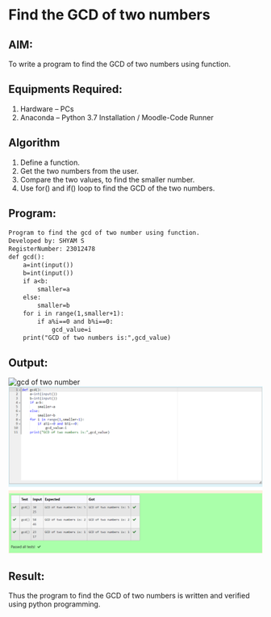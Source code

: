 # Find the GCD of two numbers

## AIM:
To write a program to find the GCD of two numbers using function.

## Equipments Required:
1. Hardware – PCs
2. Anaconda – Python 3.7 Installation / Moodle-Code Runner

## Algorithm
1. Define a function.
2. Get the two numbers from the user.
3. Compare the two values, to find the smaller number.
4. Use for() and if() loop to find the GCD of the two numbers.

## Program:
```
Program to find the gcd of two number using function.
Developed by: SHYAM S
RegisterNumber: 23012478 
def gcd():
    a=int(input())
    b=int(input())
    if a<b:
        smaller=a
    else:
        smaller=b
    for i in range(1,smaller+1):
        if a%i==0 and b%i==0:
            gcd_value=i
    print("GCD of two numbers is:",gcd_value)
```

## Output:
![gcd of two number](gcd.png)
![Alt text](<Screenshot 2023-11-29 134704.png>)
## Result:
Thus the program to find the GCD of two numbers is written and verified using python programming.
